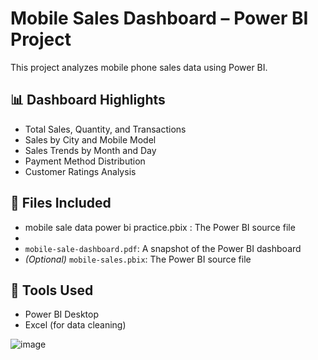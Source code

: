 # Mobile Sales Dashboard – Power BI Project

This project analyzes mobile phone sales data using Power BI.

## 📊 Dashboard Highlights
- Total Sales, Quantity, and Transactions
- Sales by City and Mobile Model
- Sales Trends by Month and Day
- Payment Method Distribution
- Customer Ratings Analysis

## 📁 Files Included

- mobile sale data power bi practice.pbix : The Power BI source file
- 
- `mobile-sale-dashboard.pdf`: A snapshot of the Power BI dashboard
- *(Optional)* `mobile-sales.pbix`: The Power BI source file

## 🔧 Tools Used
- Power BI Desktop
- Excel (for data cleaning)

![image](https://github.com/user-attachments/assets/a29c0f74-b6f4-46a4-b66a-8409a8c1cecf)


